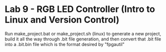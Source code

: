 # Lab 9 - RGB LED Controller (Intro to Linux and Version Control)

Run make_project.bat or make_project.sh (linux) to generate a new project, build it all the way through .bit file generation, and then convert that .bit file into a .bit.bin file which is the format desired by "fpgautil"


